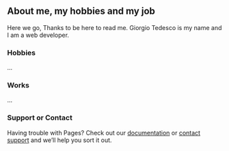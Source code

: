 ## About me, my hobbies and my job

Here we go,
Thanks to be here to read me. Giorgio Tedesco is my name and I am a web developer.

### Hobbies

...

### Works

...


### Support or Contact

Having trouble with Pages? Check out our [documentation](https://help.github.com/categories/github-pages-basics/) or [contact support](https://github.com/contact) and we’ll help you sort it out.
